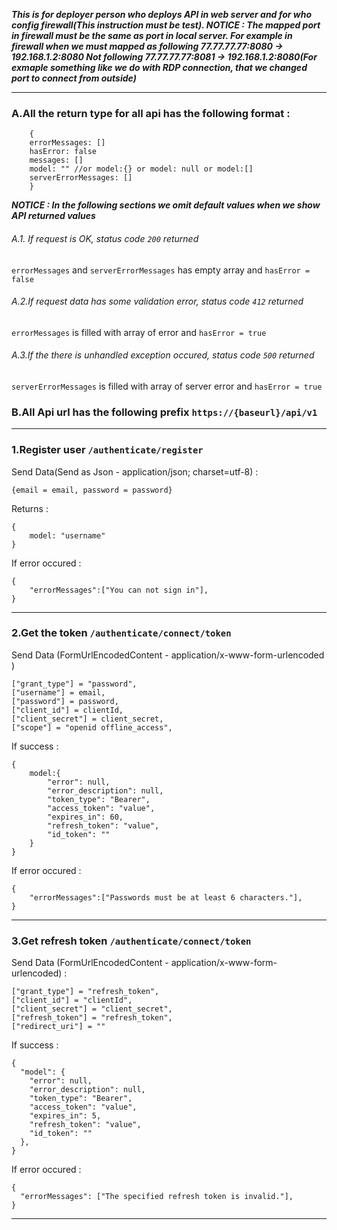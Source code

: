 
***This is for deployer person who deploys API in web server and for who config firewall(This instruction must be test).
NOTICE : The mapped port in firewall must be the same as port in local server.
For example in firewall when we must mapped as following   77.77.77.77:8080 -> 192.168.1.2:8080
Not following  77.77.77.77:8081 -> 192.168.1.2:8080(For exmaple something like we do with RDP connection, that we changed port to connect from outside)***

---

### A.All the return type for all api has the following format :
```
    {
    errorMessages: []
    hasError: false
    messages: []
    model: "" //or model:{} or model: null or model:[]
    serverErrorMessages: []
    }
```
***NOTICE : In the following sections we omit default values when we show API returned values***

###### A.1. If request is OK, status code ```200``` returned
```errorMessages``` and ```serverErrorMessages``` has empty array and ```hasError = false```

###### A.2.If request data has some validation error, status code ```412``` returned
 ```errorMessages``` is filled with array of error and ```hasError = true```

###### A.3.If the there is unhandled exception occured, status code ```500``` returned
 ```serverErrorMessages``` is filled with array of server error and ```hasError = true```

### B.All Api url has the following prefix ``` https://{baseurl}/api/v1 ```

---

### 1.Register user ```/authenticate/register```

Send Data(Send as Json -  application/json; charset=utf-8) : 
```
{email = email, password = password}
```
Returns : 
```
{
    model: "username"
}
```

If error occured :
```
{
    "errorMessages":["You can not sign in"],
}

```
---
### 2.Get the token ```/authenticate/connect/token```

Send Data (FormUrlEncodedContent - application/x-www-form-urlencoded )
```
["grant_type"] = "password",
["username"] = email,
["password"] = password,
["client_id"] = clientId,
["client_secret"] = client_secret,
["scope"] = "openid offline_access",
````

If success : 
```
{
    model:{
	    "error": null,
	    "error_description": null,
	    "token_type": "Bearer",
	    "access_token": "value",
	    "expires_in": 60,
	    "refresh_token": "value",
	    "id_token": ""
    }
}
```

If error occured :
```
{
    "errorMessages":["Passwords must be at least 6 characters."],
}
```

---
### 3.Get refresh token ```/authenticate/connect/token```

Send Data (FormUrlEncodedContent - application/x-www-form-urlencoded) :   
````
["grant_type"] = "refresh_token",
["client_id"] = "clientId",
["client_secret"] = "client_secret",
["refresh_token"] = "refresh_token",
["redirect_uri"] = ""
````
If success : 
```
{
  "model": {
    "error": null,
    "error_description": null,
    "token_type": "Bearer",
    "access_token": "value",
    "expires_in": 5,
    "refresh_token": "value",
    "id_token": ""
  },
}

```

If error occured :
```
{
  "errorMessages": ["The specified refresh token is invalid."],
}
```
---


